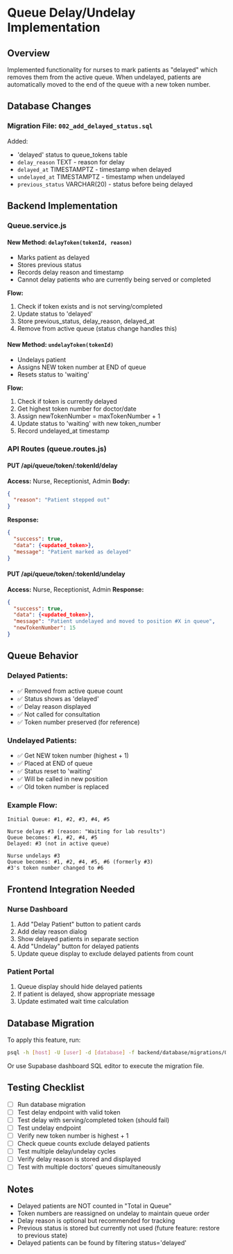 # Queue Delay/Undelay Implementation

## Overview
Implemented functionality for nurses to mark patients as "delayed" which removes them from the active queue. When undelayed, patients are automatically moved to the end of the queue with a new token number.

## Database Changes

### Migration File: `002_add_delayed_status.sql`

Added:
- 'delayed' status to queue_tokens table
- `delay_reason` TEXT - reason for delay
- `delayed_at` TIMESTAMPTZ - timestamp when delayed
- `undelayed_at` TIMESTAMPTZ - timestamp when undelayed
- `previous_status` VARCHAR(20) - status before being delayed

## Backend Implementation

### Queue.service.js

#### New Method: `delayToken(tokenId, reason)`
- Marks patient as delayed
- Stores previous status
- Records delay reason and timestamp
- Cannot delay patients who are currently being served or completed

**Flow:**
1. Check if token exists and is not serving/completed
2. Update status to 'delayed'
3. Store previous_status, delay_reason, delayed_at
4. Remove from active queue (status change handles this)

#### New Method: `undelayToken(tokenId)`
- Undelays patient
- Assigns NEW token number at END of queue
- Resets status to 'waiting'

**Flow:**
1. Check if token is currently delayed
2. Get highest token number for doctor/date
3. Assign newTokenNumber = maxTokenNumber + 1
4. Update status to 'waiting' with new token_number
5. Record undelayed_at timestamp

### API Routes (queue.routes.js)

#### PUT /api/queue/token/:tokenId/delay
**Access:** Nurse, Receptionist, Admin
**Body:**
```json
{
  "reason": "Patient stepped out"
}
```
**Response:**
```json
{
  "success": true,
  "data": {<updated_token>},
  "message": "Patient marked as delayed"
}
```

#### PUT /api/queue/token/:tokenId/undelay
**Access:** Nurse, Receptionist, Admin
**Response:**
```json
{
  "success": true,
  "data": {<updated_token>},
  "message": "Patient undelayed and moved to position #X in queue",
  "newTokenNumber": 15
}
```

## Queue Behavior

### Delayed Patients:
- ✅ Removed from active queue count
- ✅ Status shows as 'delayed'
- ✅ Delay reason displayed
- ✅ Not called for consultation
- ✅ Token number preserved (for reference)

### Undelayed Patients:
- ✅ Get NEW token number (highest + 1)
- ✅ Placed at END of queue
- ✅ Status reset to 'waiting'
- ✅ Will be called in new position
- ✅ Old token number is replaced

### Example Flow:
```
Initial Queue: #1, #2, #3, #4, #5

Nurse delays #3 (reason: "Waiting for lab results")
Queue becomes: #1, #2, #4, #5
Delayed: #3 (not in active queue)

Nurse undelays #3
Queue becomes: #1, #2, #4, #5, #6 (formerly #3)
#3's token number changed to #6
```

## Frontend Integration Needed

### Nurse Dashboard
1. Add "Delay Patient" button to patient cards
2. Add delay reason dialog
3. Show delayed patients in separate section
4. Add "Undelay" button for delayed patients
5. Update queue display to exclude delayed patients from count

### Patient Portal
1. Queue display should hide delayed patients
2. If patient is delayed, show appropriate message
3. Update estimated wait time calculation

## Database Migration

To apply this feature, run:
```bash
psql -h [host] -U [user] -d [database] -f backend/database/migrations/002_add_delayed_status.sql
```

Or use Supabase dashboard SQL editor to execute the migration file.

## Testing Checklist

- [ ] Run database migration
- [ ] Test delay endpoint with valid token
- [ ] Test delay with serving/completed token (should fail)
- [ ] Test undelay endpoint
- [ ] Verify new token number is highest + 1
- [ ] Check queue counts exclude delayed patients
- [ ] Test multiple delay/undelay cycles
- [ ] Verify delay reason is stored and displayed
- [ ] Test with multiple doctors' queues simultaneously

## Notes

- Delayed patients are NOT counted in "Total in Queue"
- Token numbers are reassigned on undelay to maintain queue order
- Delay reason is optional but recommended for tracking
- Previous status is stored but currently not used (future feature: restore to previous state)
- Delayed patients can be found by filtering status='delayed'
